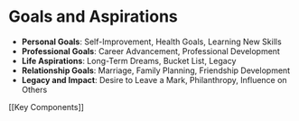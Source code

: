 # Goals and Aspirations

- **Personal Goals**: Self-Improvement, Health Goals, Learning New Skills
- **Professional Goals**: Career Advancement, Professional Development
- **Life Aspirations**: Long-Term Dreams, Bucket List, Legacy
- **Relationship Goals**: Marriage, Family Planning, Friendship Development
- **Legacy and Impact**: Desire to Leave a Mark, Philanthropy, Influence on Others

[[Key Components]]
